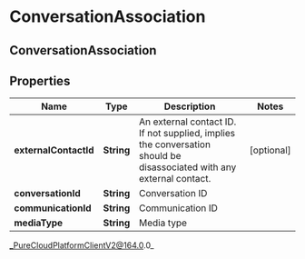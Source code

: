 # ConversationAssociation

## ConversationAssociation

## Properties

|Name | Type | Description | Notes|
|------------ | ------------- | ------------- | -------------|
| **externalContactId** | **String** | An external contact ID.  If not supplied, implies the conversation should be disassociated with any external contact. | [optional] |
| **conversationId** | **String** | Conversation ID | |
| **communicationId** | **String** | Communication ID | |
| **mediaType** | **String** | Media type | |



_PureCloudPlatformClientV2@164.0.0_
